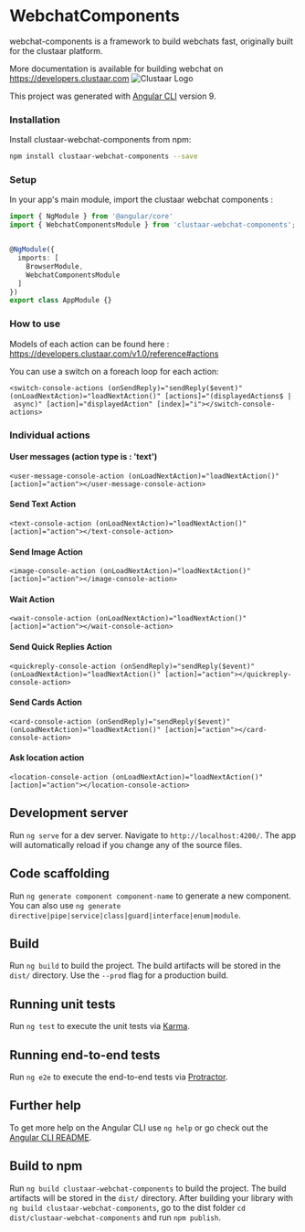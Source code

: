 # WebchatComponents
webchat-components is a framework to build webchats fast, originally built for the clustaar platform.

More documentation is available for building webchat on https://developers.clustaar.com 
![Clustaar Logo](https://clustaar.com/wp-content/uploads/2016/07/logo-black-1.png)

This project was generated with [Angular CLI](https://github.com/angular/angular-cli) version 9.

### Installation

Install clustaar-webchat-components from npm:
```bash
npm install clustaar-webchat-components --save
```

### Setup

In your app's main module, import the clustaar webchat components :

```ts
import { NgModule } from '@angular/core'
import { WebchatComponentsModule } from 'clustaar-webchat-components';


@NgModule({
  imports: [
    BrowserModule,
    WebchatComponentsModule
  ]
})
export class AppModule {}
```

### How to use

Models of each action can be found here : https://developers.clustaar.com/v1.0/reference#actions

You can use a switch on a foreach loop for each action: 
```
<switch-console-actions (onSendReply)="sendReply($event)" (onLoadNextAction)="loadNextAction()" [actions]="(displayedActions$ | async)" [action]="displayedAction" [index]="i"></switch-console-actions>
```

### Individual actions

#### User messages (action type is : 'text')
```
<user-message-console-action (onLoadNextAction)="loadNextAction()" [action]="action"></user-message-console-action>
```

#### Send Text Action
```
<text-console-action (onLoadNextAction)="loadNextAction()" [action]="action"></text-console-action>
```

#### Send Image Action
```
<image-console-action (onLoadNextAction)="loadNextAction()" [action]="action"></image-console-action>
```

####  Wait Action
```
<wait-console-action (onLoadNextAction)="loadNextAction()" [action]="action"></wait-console-action>
```

#### Send Quick Replies Action  
```
<quickreply-console-action (onSendReply)="sendReply($event)" (onLoadNextAction)="loadNextAction()" [action]="action"></quickreply-console-action>
```

#### Send Cards Action
```
<card-console-action (onSendReply)="sendReply($event)" (onLoadNextAction)="loadNextAction()" [action]="action"></card-console-action>
```

#### Ask location action  
```
<location-console-action (onLoadNextAction)="loadNextAction()" [action]="action"></location-console-action>
```

## Development server

Run `ng serve` for a dev server. Navigate to `http://localhost:4200/`. The app will automatically reload if you change any of the source files.

## Code scaffolding

Run `ng generate component component-name` to generate a new component. You can also use `ng generate directive|pipe|service|class|guard|interface|enum|module`.

## Build

Run `ng build` to build the project. The build artifacts will be stored in the `dist/` directory. Use the `--prod` flag for a production build.

## Running unit tests

Run `ng test` to execute the unit tests via [Karma](https://karma-runner.github.io).

## Running end-to-end tests

Run `ng e2e` to execute the end-to-end tests via [Protractor](http://www.protractortest.org/).

## Further help

To get more help on the Angular CLI use `ng help` or go check out the [Angular CLI README](https://github.com/angular/angular-cli/blob/master/README.md).

## Build to npm

Run `ng build clustaar-webchat-components` to build the project. The build artifacts will be stored in the `dist/` directory.
After building your library with `ng build clustaar-webchat-components`, go to the dist folder `cd dist/clustaar-webchat-components` and run `npm publish`.
